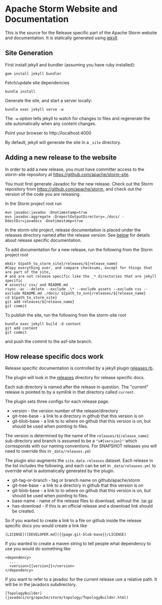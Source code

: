 # Apache Storm Website and Documentation
This is the source for the Release specific part of the Apache Storm website and documentation. It is statically generated using [jekyll](http://jekyllrb.com).

## Site Generation
First install jekyll and bundler (assuming you have ruby installed):

```
gem install jekyll bundler
```

Fetch/update site dependencies
```
bundle install
```

Generate the site, and start a server locally:
```
bundle exec jekyll serve -w
```

The `-w` option tells jekyll to watch for changes to files and regenerate the site automatically when any content changes.

Point your browser to http://localhost:4000

By default, jekyll will generate the site in a `_site` directory.

## Adding a new release to the website
In order to add a new release, you must have committer access to the storm-site repository at https://github.com/apache/storm-site.

You must first generate Javadoc for the new release. Check out the Storm repository from https://github.com/apache/storm, and check out the version of the code you are releasing.

In the Storm project root run
```
mvn javadoc:javadoc -Dnotimestamp=true
mvn javadoc:aggregate -DreportOutputDirectory=./docs/ -DdestDir=javadocs -Dnotimestamp=true
```

In the storm-site project, release documentation is placed under the releases directory named after the release version. See [below](#how-release-specific-docs-work) for details about release specific documentation.

To add documentation for a new release, run the following from the Storm project root

```
mkdir ${path_to_storm_site}/releases/${release_name}
#Copy everything over, and compare checksums, except for things that are part of the site,
# and are not release specific like the _* directories that are jekyll specific
# assests/ css/ and README.md
rsync -ac --delete --exclude _\* --exclude assets --exclude css --exclude README.md ./docs/ ${path_to_svn}/releases/${release_name}
cd ${path_to_storm_site}
git add releases/${release_name}
git commit
```

To publish the site, run the following from the storm-site root
```
bundle exec jekyll build -d content
git add content
git commit
```
and push the commit to the asf-site branch.

## How release specific docs work

Release specific documentation is controlled by a jekyll plugin [releases.rb](./_plugins/releases.rb).

The plugin will look in the [releases](https://github.com/apache/storm-site/tree/asf-site/releases) directory for release specific docs.

Each sub directory is named after the release in question. The "current" release is pointed to by a symlink in that directory called `current`.

The plugin sets three configs for each release page.

 * version - the version number of the release/directory
 * git-tree-base - a link to a directory in github that this version is on
 * git-blob-base - a link to to where on github that this version is on, but should be used when pointing to files.

The version is determined by the name of the `releases/${release_name}` sub-directory and branch is assumed to be a `"v#{version}"` which corresponds with our naming conventions.  For SNAPSHOT releases you will need to override this in `_data/releases.yml`

The plugin also augments the `site.data.releases` dataset.
Each release in the list includes the following, and each can be set in `_data/releases.yml` to override what is automatically generated by the plugin.

 * git-tag-or-branch - tag or branch name on github/apache/storm
 * git-tree-base - a link to a directory in github that this version is on
 * git-blob-base - a link to to where on github that this version is on, but should be used when pointing to files.
 * base-name - name of the release files to download, without the .tar.gz
 * has-download - if this is an official release and a download link should be created.

So if you wanted to create a link to a file on github inside the release specific docs you would create a link like

```
[LICENSE]([DEVELOPER.md]({{page.git-blob-base}}/LICENSE)
```

If you wanted to create a maven string to tell people what dependency to use you would do something like

```
<dependency>
  ...
  <version>{{version}}</version>
</dependency>
```

If you want to refer to a javadoc for the current release use a relative path.  It will be in the javadocs subdirectory.

```
[TopologyBuilder](javadocs/org/apache/storm/topology/TopologyBuilder.html)
```
